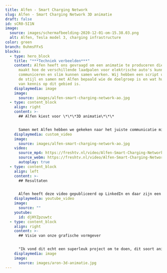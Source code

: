 ```yaml
---
title: Alfen - Smart Charging Network
slug: Alfen - Smart Charging Network 3D animatie
draft: false
id: sCR0-5I1N
image:
  source: images/schermafbeelding-2020-12-01-om-15.38.03.png
  alt: Alfen, Tesla model 3, charging infrastructure
color: green
branch: 0uhmsFFxS
blocks:
  - type: hero_block
    title: "***Techniek verbeelden***"
    content: Alfen heeft ons gevraagd om een animatie te produceren die inzichtelijk
      maakt hoe de verschillende laadpalen voor elektrische auto's kunnen
      communiceren en slim kunnen samen werken. Wij hebben een script uitgewerkt
      de stijl en samen met Alfen bepaald wie de doelgroep is en wat hun mate
      van kennis op dit gebied is.
    displaymedia: image
    image:
      source: images/alfen-smart-charging-network-ao.jpg
  - type: content_block
    align: right
    content: >-
      ## Alfen kiest voor \*\*\*3D animatie\*\*\* 


      Samen met Alfen hebben we gekeken naar het juiste communicatie middel. We hebben gekozen voor een 3D animatie, dit is een prachtige manier om je \*\*\*eigen wereld tot leven te brengen\*\*\*. Ook de laadpalen van Alfen zijn op deze manier super realistisch. De modellen in deze 3D animatie zijn de populaire EV's van 2020, dit voor extra herkenbaarheid.
    displaymedia: custom_video
    image:
      source: images/alfen-smart-charging-network-ao.jpg
    video:
      source_mp4: https://freshtv.nl/video/Alfen-Smart-Charging-Network-Philenflo.mp4
      source_webm: https://freshtv.nl/video/Alfen-Smart-Charging-Network-Philenflo.webm
      autoplay: true
  - type: content_block
    align: left
    content: >-
      ## Resultaten


      Alfen heeft deze video gepubliceerd op LinkedIn en daar zijn een groot aantal likes op verschenen, ook het aantal views was zeer hoog. Dit zijn natuurlijk resultaten op views, maar de echte impact heeft het salesteam met deze video. De klanten begrijpen beter wat het aanbod is en kiezen daarom sneller voor de laadpaalinfrastructuur van Alfen.
    displaymedia: youtube_video
    image:
      source: ""
    youtube:
      id: djHYZpzuwtc
  - type: content_block
    align: right
    content: >-
      ## Visie van onze grafische vormgever


      "Ik vond dit echt een superleuk project om te doen, dit soort animaties geven mij altijd een goed gevoel. Deze laadpalen zijn ook een belangrijke bijdrage aan de wereld van morgen, zodat iedereen straks makkelijk elektrisch kan gaan rijden."
    displaymedia: image
    image:
      source: images/aron-3d-animatie.jpg
---
```


